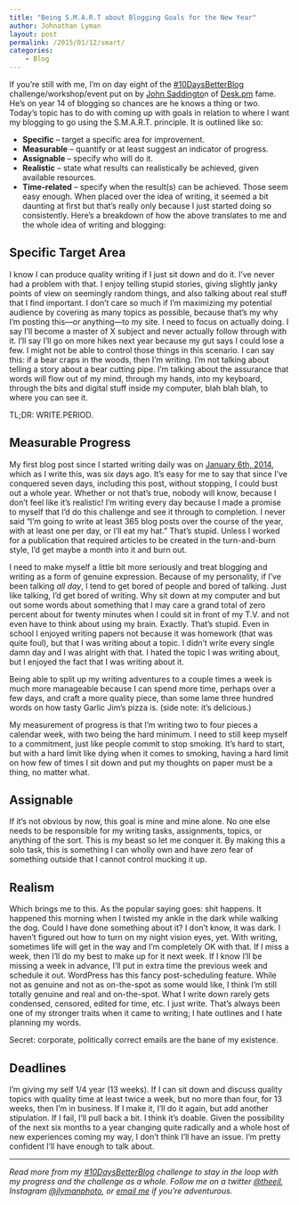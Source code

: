 ```yaml
---
title: "Being S.M.A.R.T about Blogging Goals for the New Year"
author: Johnathan Lyman
layout: post
permalink: /2015/01/12/smart/
categories:
    - Blog
---
```


If you’re still with me, I’m on day eight of the [#10DaysBetterBlog](/c/10daysbetterblog) challenge/workshop/event put on by [John Saddingto](http://john.do)n of [Desk.pm](http://desk.pm "Desk.pm") fame. He’s on year 14 of blogging so chances are he knows a thing or two. Today’s topic has to do with coming up with goals in relation to where I want my blogging to go using the S.M.A.R.T. principle. It is outlined like so:

- **Specific** – target a specific area for improvement.
- **Measurable** – quantify or at least suggest an indicator of progress.
- **Assignable** – specify who will do it.
- **Realistic** – state what results can realistically be achieved, given available resources.
- **Time-related** – specify when the result(s) can be achieved.
Those seem easy enough. When placed over the idea of writing, it seemed a bit daunting at first but that’s really only because I just started doing so consistently. Here’s a breakdown of how the above translates to me and the whole idea of writing and blogging:

## Specific Target Area
I know I can produce quality writing if I just sit down and do it. I’ve never had a problem with that. I enjoy telling stupid stories, giving slightly janky points of view on seemingly random things, and also talking about real stuff that I find important. I don’t care so much if I’m maximizing my potential audience by covering as many topics as possible, because that’s my why I’m posting this—or anything—to my site. I need to focus on actually doing. I say I’ll become a master of X subject and never actually follow through with it. I’ll say I’ll go on more hikes next year because my gut says I could lose a few. I might not be able to control those things in this scenario. I can say this: if a bear craps in the woods, then I’m writing. I’m not talking about telling a story about a bear cutting pipe. I’m talking about the assurance that words will flow out of my mind, through my hands, into my keyboard, through the bits and digital stuff inside my computer, blah blah blah, to where you can see it.

TL;DR: WRITE.PERIOD.

## Measurable Progress
My first blog post since I started writing daily was on [January 6th, 2014](http://johnathanlyman.com/p/73/ugg "Ugg Boots to an Interview for America?"), which as I write this, was six days ago. It’s easy for me to say that since I’ve conquered seven days, including this post, without stopping, I could bust out a whole year. Whether or not that’s true, nobody will know, because I don’t feel like it’s realistic! I’m writing every day because I made a promise to myself that I’d do this challenge and see it through to completion. I never said “I’m going to write at least 365 blog posts over the course of the year, with at least one per day, or I’ll eat my hat.” That’s stupid. Unless I worked for a publication that required articles to be created in the turn-and-burn style, I’d get maybe a month into it and burn out.

I need to make myself a little bit more seriously and treat blogging and writing as a form of genuine expression. Because of my personality, if I’ve been talking _all day_, I tend to get bored of people and bored of talking. Just like talking, I’d get bored of writing. Why sit down at my computer and but out some words about something that I may care a grand total of zero percent about for twenty minutes when I could sit in front of my T.V. and not even have to think about using my brain. Exactly. That’s stupid. Even in school I enjoyed writing papers not because it was homework (that was quite foul), but that I was writing about a topic. I didn’t write every single damn day and I was alright with that. I hated the topic I was writing about, but I enjoyed the fact that I was writing about it.

Being able to split up my writing adventures to a couple times a week is much more manageable because I can spend more time, perhaps over a few days, and craft a more quality piece, than some lame three hundred words on how tasty Garlic Jim’s pizza is. (side note: it’s delicious.)

My measurement of progress is that I’m writing two to four pieces a calendar week, with two being the hard minimum. I need to still keep myself to a commitment, just like people commit to stop smoking. It’s hard to start, but with a hard limit like dying when it comes to smoking, having a hard limit on how few of times I sit down and put my thoughts on paper must be a thing, no matter what.

## Assignable
If it’s not obvious by now, this goal is mine and mine alone. No one else needs to be responsible for my writing tasks, assignments, topics, or anything of the sort. This is my beast so let me conquer it. By making this a solo task, this is something I can wholly own and have zero fear of something outside that I cannot control mucking it up.

## Realism
Which brings me to this. As the popular saying goes: shit happens. It happened this morning when I twisted my ankle in the dark while walking the dog. Could I have done something about it? I don’t know, it was dark. I haven’t figured out how to turn on my night vision eyes, yet. With writing, sometimes life will get in the way and I’m completely OK with that. If I miss a week, then I’ll do my best to make up for it next week. If I know I’ll be missing a week in advance, I’ll put in extra time the previous week and schedule it out. WordPress has this fancy post-scheduling feature. While not as genuine and not as on-the-spot as some would like, I think I’m still totally genuine and real and on-the-spot. What I write down rarely gets condensed, censored, edited for time, etc. I just write. That’s always been one of my stronger traits when it came to writing; I hate outlines and I hate planning my words.

Secret: corporate, politically correct emails are the bane of my existence.

## Deadlines
I’m giving my self 1/4 year (13 weeks). If I can sit down and discuss quality topics with quality time at least twice a week, but no more than four, for 13 weeks, then I’m in business. If I make it, I’ll do it again, but add another stipulation. If I fail, I’ll pull back a bit. I think it’s doable. Given the possibility of the next six months to a year changing quite radically and a whole host of new experiences coming my way, I don’t think I’ll have an issue. I’m pretty confident I’ll have enough to talk about.

* * *
_Read more from my [#10DaysBetterBlog](/c/10daysbetterblog) challenge to stay in the loop with my progress and the challenge as a whole. Follow me on a twitter [@theejl](//twitter.com/theejl), Instagram [@jlymanphoto](//instagram.com/jlymanphoto), or [email me](http://johnathanlyman.com/contact "Contact") if you’re adventurous._

